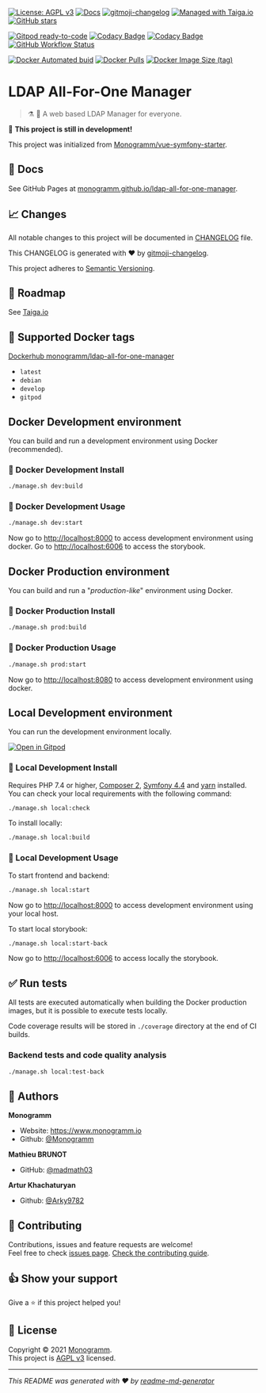 [![License: AGPL v3][uri_license_image]][uri_license]
[![Docs](https://img.shields.io/badge/Docs-Github%20Pages-blue)](https://monogramm.github.io/ldap-all-for-one-manager/)
[![gitmoji-changelog](https://img.shields.io/badge/Changelog-gitmoji-blue.svg)](https://github.com/frinyvonnick/gitmoji-changelog)
[![Managed with Taiga.io](https://img.shields.io/badge/Managed%20with-TAIGA.io-709f14.svg)](https://tree.taiga.io/project/monogrammbot-monogrammldap-all-for-one-manager/ "Managed with Taiga.io")
[![GitHub stars](https://img.shields.io/github/stars/Monogramm/ldap-all-for-one-manager?style=social)](https://github.com/Monogramm/ldap-all-for-one-manager)

[![Gitpod ready-to-code](https://img.shields.io/badge/Gitpod-ready--to--code-blue?logo=gitpod)](https://gitpod.io/#https://github.com/Monogramm/ldap-all-for-one-manager)
[![Codacy Badge](https://app.codacy.com/project/badge/Grade/c0736494f8314577b7164bfcbd752780)](https://www.codacy.com/gh/Monogramm/ldap-all-for-one-manager/dashboard?utm_source=github.com&utm_medium=referral&utm_content=Monogramm/ldap-all-for-one-manager&utm_campaign=Badge_Grade)
[![Codacy Badge](https://app.codacy.com/project/badge/Coverage/c0736494f8314577b7164bfcbd752780)](https://www.codacy.com/gh/Monogramm/ldap-all-for-one-manager/dashboard?utm_source=github.com&amp;utm_medium=referral&amp;utm_content=Monogramm/ldap-all-for-one-manager&amp;utm_campaign=Badge_Coverage)
[![GitHub Workflow Status](https://img.shields.io/github/workflow/status/Monogramm/ldap-all-for-one-manager/Docker%20Image%20CI)](https://github.com/Monogramm/ldap-all-for-one-manager/actions)

[![Docker Automated buid](https://img.shields.io/docker/cloud/build/monogramm/ldap-all-for-one-manager.svg)](https://hub.docker.com/r/monogramm/ldap-all-for-one-manager/)
[![Docker Pulls](https://img.shields.io/docker/pulls/monogramm/ldap-all-for-one-manager.svg)](https://hub.docker.com/r/monogramm/ldap-all-for-one-manager/)
[![Docker Image Size (tag)](https://img.shields.io/docker/image-size/monogramm/ldap-all-for-one-manager/latest)](https://hub.docker.com/r/monogramm/ldap-all-for-one-manager/)

# **LDAP All-For-One Manager**

> :alembic: :elephant: A web based LDAP Manager for everyone.

:construction: **This project is still in development!**

This project was initialized from [Monogramm/vue-symfony-starter](https://github.com/Monogramm/vue-symfony-starter).

## :blue_book: Docs

See GitHub Pages at [monogramm.github.io/ldap-all-for-one-manager](https://monogramm.github.io/ldap-all-for-one-manager/).

## :chart_with_upwards_trend: Changes

All notable changes to this project will be documented in [CHANGELOG](./CHANGELOG.md) file.

This CHANGELOG is generated with :heart: by [gitmoji-changelog](https://github.com/frinyvonnick/gitmoji-changelog).

<!--
To generate new changelog:
* update `.gitmoji-changelogrc`
* execute `gitmoji-changelog --preset generic`

-->

This project adheres to [Semantic Versioning](https://semver.org/spec/v2.0.0.html).

## :bookmark: Roadmap

See [Taiga.io](https://tree.taiga.io/project/monogrammbot-monogrammldap-all-for-one-manager/ "Taiga.io monogrammbot-monogrammldap-all-for-one-manager")

## :whale: Supported Docker tags

[Dockerhub monogramm/ldap-all-for-one-manager](https://hub.docker.com/r/monogramm/ldap-all-for-one-manager/)

-   `latest`
-   `debian`
-   `develop`
-   `gitpod`

## Docker Development environment

You can build and run a development environment using Docker (recommended).

### :construction: Docker Development Install

```bash
./manage.sh dev:build
```

### :rocket: Docker Development Usage

```bash
./manage.sh dev:start
```

Now go to <http://localhost:8000> to access development environment using docker.
Go to <http://localhost:6006> to access the storybook.

## Docker Production environment

You can build and run a "_production-like_" environment using Docker.

### :construction: Docker Production Install

```bash
./manage.sh prod:build
```

### :rocket: Docker Production Usage

```bash
./manage.sh prod:start
```

Now go to <http://localhost:8080> to access development environment using docker.

## Local Development environment

You can run the development environment locally.

[![Open in Gitpod](https://gitpod.io/button/open-in-gitpod.svg)](https://gitpod.io/#https://github.com/gitpod-io/symfony-demo)

### :construction: Local Development Install

Requires PHP 7.4 or higher, [Composer 2](https://getcomposer.org/), [Symfony 4.4](https://symfony.com/) and [yarn](https://yarnpkg.com/) installed.
You can check your local requirements with the following command:

```bash
./manage.sh local:check
```

To install locally:

```bash
./manage.sh local:build
```

### :rocket: Local Development Usage

To start frontend and backend:

```sh
./manage.sh local:start
```

Now go to <http://localhost:8000> to access development environment using your local host.

To start local storybook:

```sh
./manage.sh local:start-back
```

Now go to <http://localhost:6006> to access locally the storybook.

## :white_check_mark: Run tests

All tests are executed automatically when building the Docker production images, but it is possible to execute tests locally.

Code coverage results will be stored in `./coverage` directory at the end of CI builds.

### Backend tests and code quality analysis

```bash
./manage.sh local:test-back
```

## :bust_in_silhouette: Authors

**Monogramm**

-   Website: <https://www.monogramm.io>
-   Github: [@Monogramm](https://github.com/Monogramm)

**Mathieu BRUNOT**

-   GitHub: [@madmath03](https://github.com/madmath03)

**Artur Khachaturyan**

-   Github: [@Arky9782](https://github.com/orgs/Monogramm/people/Arky9782)

## :handshake: Contributing

Contributions, issues and feature requests are welcome!<br />Feel free to check [issues page](https://github.com/Monogramm/ldap-all-for-one-manager/issues).
[Check the contributing guide](./CONTRIBUTING.md).<br />

## :thumbsup: Show your support

Give a :star: if this project helped you!

## :page_facing_up: License

Copyright © 2021 [Monogramm](https://github.com/Monogramm).<br />
This project is [AGPL v3](uri_license) licensed.

* * *

_This README was generated with :heart: by [readme-md-generator](https://github.com/kefranabg/readme-md-generator)_

[uri_license]: http://www.gnu.org/licenses/agpl.html

[uri_license_image]: https://img.shields.io/badge/License-AGPL%20v3-blue.svg
